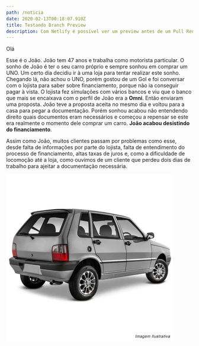 ```yaml
---
path: /noticia
date: 2020-02-13T00:18:07.910Z
title: Testando Branch Preview
description: Com Netlify é possível ver um preview antes de um Pull Request
---
```

Olá

Esse é o João. João tem 47 anos e trabalha como motorista particular. O sonho de João é ter o seu carro próprio e sempre sonhou em comprar um UNO. Um certo dia decidiu ir à uma loja para tentar realizar este sonho. Chegando lá, não achou o UNO, porém gostou de um Gol e foi conversar com o lojista para saber sobre financiamento, porque não ia conseguir pagar à vista. O lojista fez simulações com vários bancos e viu que o banco que mais se encaixava com o perfil de João era a **Omni**. Então enviaram uma proposta. João teve a proposta aceita no mesmo dia e voltou para a casa para pegar a documentação. Porém sonhou acabou não entendendo direito quais documentos eram necessários e começou a repensar se este era realmente o momento dele comprar um carro. **João acabou desistindo do financiamento**.

Assim como João, muitos clientes passam por problemas como esse, desde falta de informações por parte do lojista, falta de entendimento do processo de financiamento, altas taxas de juros e, como a dificuldade de locomoção até a loja, como ouvimos de um cliente que perdeu dois dias de trabalho para ajeitar a documentação necessária.

![Isso é um UNO](assets/Aerofolio-Ps-Uno-Gi-85-10-SLeds-2P-4P-Preto-connectparts--5-.jpg "UNO")
